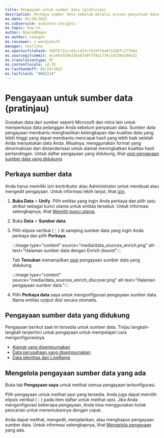 ```yaml
---
title: Pengayaan untuk sumber data (pratinjau)
description: Perkaya sumber data sebelum melalui proses penyatuan data.
ms.date: 05/20/2022
ms.subservice: audience-insights
ms.topic: how-to
author: NimrodMagen
ms.author: nimagen
ms.reviewer: v-wendysmith
manager: shellyha
ms.openlocfilehash: fb97b721cc82ccd23cfd1df74a0712b8fc277b8a
ms.sourcegitcommit: dca46afb9e23ba87a0ff59a1776c1d139e209a32
ms.translationtype: MT
ms.contentlocale: id-ID
ms.lasthandoff: 06/29/2022
ms.locfileid: "9082114"
---
```

# <a name="enrichment-for-data-sources-preview"></a>Pengayaan untuk sumber data (pratinjau)

Gunakan data dari sumber seperti Microsoft dan mitra lain untuk memperkaya data pelanggan Anda sebelum penyatuan data. Sumber data pengayaan membantu menghasilkan kelengkapan dan kualitas data yang lebih tinggi yang dapat membantu mencapai hasil yang lebih baik setelah Anda menyatukan data Anda. Misalnya, menggunakan format yang dinormalisasi dan distandarisasi untuk alamat meningkatkan kualitas hasil pertandingan. Untuk daftar pengayaan yang didukung, lihat [opsi pengayaan sumber data yang didukung](#supported-data-source-enrichments).

## <a name="enrich-a-data-source"></a>Perkaya sumber data

Anda harus memiliki izin kontributor atau Administrator untuk membuat atau mengedit pengayaan. Untuk informasi lebih lanjut, lihat [izin](permissions.md).  

1. **Buka Data** > **Unify**. Pilih entitas yang ingin Anda perkaya dan pilih satu atribut sebagai kunci utama untuk entitas tersebut. Untuk informasi selengkapnya, lihat [Memilih kunci utama](map-entities.md#select-primary-key-and-semantic-type-for-attributes).

1. Buka **Data** > **Sumber data**.

1. Pilih elipsis vertikal (&vellip;) di samping sumber data yang ingin Anda perkaya dan pilih **Perkaya**.

   :::image type="content" source="media/data_sources_enrich.png" alt-text="Halaman sumber data dengan Enrich disorot":::

   Tab **Temukan** menampilkan [opsi](#supported-data-source-enrichments) pengayaan sumber data yang didukung.

   :::image type="content" source="media/data_sources_enrich_discover.png" alt-text="Halaman pengayaan sumber data.":::

1. Pilih **Perkaya data** saya untuk mengonfigurasi pengayaan sumber data. Nama entitas output diisi secara otomatis.

## <a name="supported-data-source-enrichments"></a>Pengayaan sumber data yang didukung

Pengayaan berikut saat ini tersedia untuk sumber data. Tinjau langkah-langkah terperinci untuk pengayaan untuk mempelajari cara mengonfigurasinya.

- [Alamat yang disempurnakan](enrichment-enhanced-addresses.md)
- [Data perusahaan yang disempurnakan](enrichment-enhanced-company-data.md)
- [Data identitas dari LiveRamp](enrichment-liveramp.md)

## <a name="manage-existing-data-source-enrichments"></a>Mengelola pengayaan sumber data yang ada

Buka tab **Pengayaan saya** untuk melihat semua pengayaan terkonfigurasi.

Pilih pengayaan untuk melihat opsi yang tersedia. Anda juga dapat memilih elipsis vertikal (&vellip;) pada item daftar untuk melihat opsi. Jika Anda mengonfigurasi beberapa pengayaan, Anda bisa menggunakan kotak pencarian untuk menemukannya dengan cepat.

Anda dapat melihat, mengedit, menjalankan, atau menghapus pengayaan sumber data. Untuk informasi selengkapnya, lihat [Mengelola pengayaan](enrichment-hub.md) yang ada.
